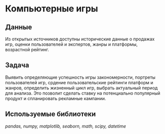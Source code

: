 # Компьютерные игры


## Данные

Из открытых источников доступны исторические данные о продажах игр, оценки пользователей и экспертов, жанры и платформы, возрастной рейтинг.

## Задача

Выявить определяющие успешность игры закономерности, портреты пользователей игр, срдение пользовательские рейтинги платформ и жанров, определить жизненный цикл игр, выбрать актуальный период для анализа. Это позволит сделать ставку на потенциально популярный продукт и спланировать рекламные кампании.

## Используемые библиотеки
*pandas, numpy, matplotlib, seaborn, math, scipy, datetime*
